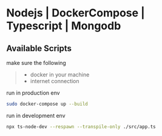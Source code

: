 # Nodejs | DockerCompose | Typescript | Mongodb

## Available Scripts

make sure the following

>* docker in your machine
>* internet connection


run in production env

```bash
sudo docker-compose up --build

```

run in development env

```bash
npx ts-node-dev --respawn --transpile-only ./src/app.ts
```